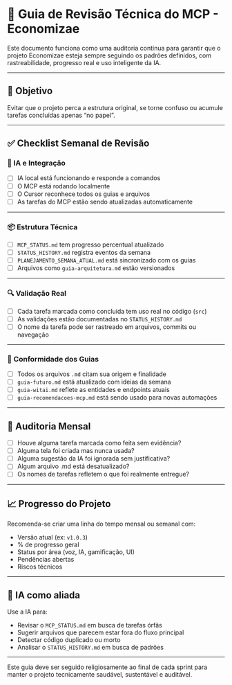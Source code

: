 # 🧾 Guia de Revisão Técnica do MCP - Economizae

Este documento funciona como uma auditoria contínua para garantir que o projeto Economizae esteja sempre seguindo os padrões definidos, com rastreabilidade, progresso real e uso inteligente da IA.

---

## 🎯 Objetivo

Evitar que o projeto perca a estrutura original, se torne confuso ou acumule tarefas concluídas apenas “no papel”.

---

## ✅ Checklist Semanal de Revisão

### 🧠 IA e Integração
- [ ] IA local está funcionando e responde a comandos
- [ ] O MCP está rodando localmente
- [ ] O Cursor reconhece todos os guias e arquivos
- [ ] As tarefas do MCP estão sendo atualizadas automaticamente

---

### 📦 Estrutura Técnica
- [ ] `MCP_STATUS.md` tem progresso percentual atualizado
- [ ] `STATUS_HISTORY.md` registra eventos da semana
- [ ] `PLANEJAMENTO_SEMANA_ATUAL.md` está sincronizado com os guias
- [ ] Arquivos como `guia-arquitetura.md` estão versionados

---

### 🔍 Validação Real
- [ ] Cada tarefa marcada como concluída tem uso real no código (`src`)
- [ ] As validações estão documentadas no `STATUS_HISTORY.md`
- [ ] O nome da tarefa pode ser rastreado em arquivos, commits ou navegação

---

### 🔁 Conformidade dos Guias
- [ ] Todos os arquivos `.md` citam sua origem e finalidade
- [ ] `guia-futuro.md` está atualizado com ideias da semana
- [ ] `guia-witai.md` reflete as entidades e endpoints atuais
- [ ] `guia-recomendacoes-mcp.md` está sendo usado para novas automações

---

## 🔧 Auditoria Mensal

- [ ] Houve alguma tarefa marcada como feita sem evidência?
- [ ] Alguma tela foi criada mas nunca usada?
- [ ] Alguma sugestão da IA foi ignorada sem justificativa?
- [ ] Algum arquivo .md está desatualizado?
- [ ] Os nomes de tarefas refletem o que foi realmente entregue?

---

## 📈 Progresso do Projeto

Recomenda-se criar uma linha do tempo mensal ou semanal com:

- Versão atual (ex: `v1.0.3`)
- % de progresso geral
- Status por área (voz, IA, gamificação, UI)
- Pendências abertas
- Riscos técnicos

---

## 🧠 IA como aliada

Use a IA para:
- Revisar o `MCP_STATUS.md` em busca de tarefas órfãs
- Sugerir arquivos que parecem estar fora do fluxo principal
- Detectar código duplicado ou morto
- Analisar o `STATUS_HISTORY.md` em busca de padrões

---

Este guia deve ser seguido religiosamente ao final de cada sprint para manter o projeto tecnicamente saudável, sustentável e auditável.